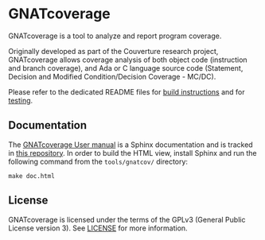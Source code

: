GNATcoverage
============

GNATcoverage is a tool to analyze and report program coverage.

Originally developed as part of the Couverture research project, GNATcoverage
allows coverage analysis of both object code (instruction and branch coverage),
and Ada or C language source code (Statement, Decision and Modified
Condition/Decision Coverage - MC/DC).

Please refer to the dedicated README files for [build
instructions](tools/gnatcov/) and for [testing](testsuite/).


Documentation
-------------

The [GNATcoverage User manual](http://docs.adacore.com/gnatcoverage-docs/html/gnatcov.html)
is a Sphinx documentation and is tracked in [this repository](tools/gnatcov/doc/umanual).
In order to build the HTML view, install Sphinx and run the following command
from the `tools/gnatcov/` directory:

    make doc.html


License
-------

GNATcoverage is licensed under the terms of the GPLv3 (General Public License
version 3). See [LICENSE](LICENSE) for more information.
